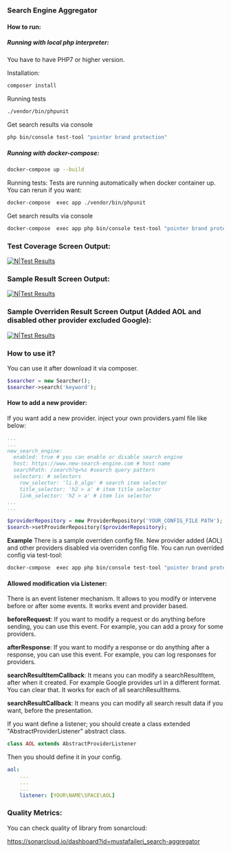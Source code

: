 ### Search Engine Aggregator
#### How to run:
##### Running with local php interpreter:
You have to have PHP7 or higher version.

Installation:
```bash
composer install
```
Running tests
```bash
./vendor/bin/phpunit
```
Get search results via console
```bash
php bin/console test-tool "pointer brand protection"
```

##### Running with docker-compose:
```bash
docker-compose up --build
```

Running tests:
Tests are running automatically when docker container up. You can rerun if you want:
```bash
docker-compose  exec app ./vendor/bin/phpunit
```

Get search results via console
```bash
docker-compose  exec app php bin/console test-tool "pointer brand protection"
```
### Test Coverage Screen Output:
[![N|Test Results](https://raw.githubusercontent.com/mustafaileri/search-aggregator/master/sample_outputs/test-results.png)](https://raw.githubusercontent.com/mustafaileri/search-aggregator/master/sample_outputs/test-results.png)

### Sample Result Screen Output:
[![N|Test Results](https://raw.githubusercontent.com/mustafaileri/search-aggregator/master/sample_outputs/sample-result.png)](https://raw.githubusercontent.com/mustafaileri/search-aggregator/master/sample_outputs/sample-result.png)

### Sample Overriden Result Screen Output (Added AOL and disabled other provider excluded Google):
[![N|Test Results](https://raw.githubusercontent.com/mustafaileri/search-aggregator/master/sample_outputs/sample-extended-result.png)](https://raw.githubusercontent.com/mustafaileri/search-aggregator/master/sample_outputs/sample-extended-result.png)

### How to use it?
You can use it after download it via composer.

```php
$searcher = new Searcher();
$searcher->search('keyword');
```


#### How to add a new provider:
If you want add a new provider. inject your own providers.yaml file like below:

```yaml
...
...
new_search_engine:
  enabled: true # you can enable or disable search engine
  host: https://www.new-search-engine.com # host name
  searchPath: /search?q=%s #search query pattern
  selectors: # selectors
    row_selector: 'li.b_algo' # search item selector
    title_selector: 'h2 > a' # item title selector
    link_selector: 'h2 > a' # item lin selector
...
...
```

```php
$providerRepository = new ProviderRepository('YOUR_CONFIG_FILE PATH');
$search->setProviderRepository($providerRepository);
```
**Example**
There is a sample overriden config file. New provider added (AOL) and other providers disabled via overriden config file. You can run overrided config via test-tool:
```bash
docker-compose  exec app php bin/console test-tool "pointer brand protection" /app/config/providers_extended.yaml
```

#### Allowed modification via Listener:
There is an event listener mechanism. It allows to you modify or intervene before or after some events. It works event and provider based.

**beforeRequest**: 
If you want to modify a request or do anything before sending, you can use this event. For example, you can add a proxy for some providers.

**afterResponse**:
If you want to modify a response or do anything after a response, you can use this event. For example, you can log responses for providers.

**searchResultItemCallback**:
It means you can modify a searchResultItem, after when it created. For example Google provides url in a different format. You can clear that. It works for each of all searchResultItems.

**searchResultCallback**:
It means you can modify all search result data if you want, before the presentation.

If you want define a listener; you should create a class extended "AbstractProviderListener" abstract class. 

```php
class AOL extends AbstractProviderListener
```

Then you should define it in your config.
```yaml
aol:
    ...
    ...
    ...
    listener: [YOUR\NAME\SPACE\AOL]
```

### Quality Metrics:
You can check quality of library from sonarcloud:

https://sonarcloud.io/dashboard?id=mustafaileri_search-aggregator
